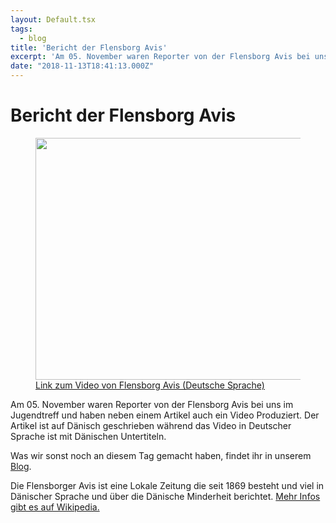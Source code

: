```yaml
---
layout: Default.tsx
tags:
  - blog
title: 'Bericht der Flensborg Avis'
excerpt: 'Am 05. November waren Reporter von der Flensborg Avis bei uns im Jugendtreff und haben neben einem Artikel auch ein Video Produziert. Der Artikel ist auf Dänisch geschrieben während das […]'
date: "2018-11-13T18:41:13.000Z"
---
```


# Bericht der Flensborg Avis

<figure class="wp-block-image"><a href="https://www.fla.de/wp/dailys/softwareprogrammoerer-laerer-boern-at-lave-robotter/" target="_blank" rel="noreferrer noopener"><img decoding="async" loading="lazy" width="659" height="387" src="https://chaostreff-flensburg.de/wp-content/uploads/2018/11/vorschau-flensburger-avis-video-2.png" alt="" class="wp-image-806" srcset="https://chaostreff-flensburg.de/wp-content/uploads/2018/11/vorschau-flensburger-avis-video-2.png 659w, https://chaostreff-flensburg.de/wp-content/uploads/2018/11/vorschau-flensburger-avis-video-2-300x176.png 300w" sizes="(max-width: 659px) 100vw, 659px" /></a><figcaption><a href="https://www.fla.de/wp/dailys/softwareprogrammoerer-laerer-boern-at-lave-robotter/">Link zum Video von Flensborg Avis (Deutsche Sprache)</a></figcaption></figure>

<p>Am 05. November waren Reporter von der Flensborg Avis bei uns im Jugendtreff und haben neben einem Artikel auch ein Video Produziert. Der Artikel ist auf Dänisch geschrieben während das Video in Deutscher Sprache ist mit Dänischen Untertiteln. </p>

<p>Was wir sonst noch an diesem Tag gemacht haben, findet ihr in unserem <a href="https://chaostreff-flensburg.de/2018/episode-iii-der-neuen-tueftler-vom-05-11-2018/">Blog</a>.</p>

<p>Die Flensborger Avis ist eine Lokale Zeitung die seit 1869 besteht und viel in Dänischer Sprache und über die Dänische Minderheit berichtet. <a href="https://de.wikipedia.org/wiki/Flensborg_Avis">Mehr Infos gibt es auf Wikipedia.</a></p>
